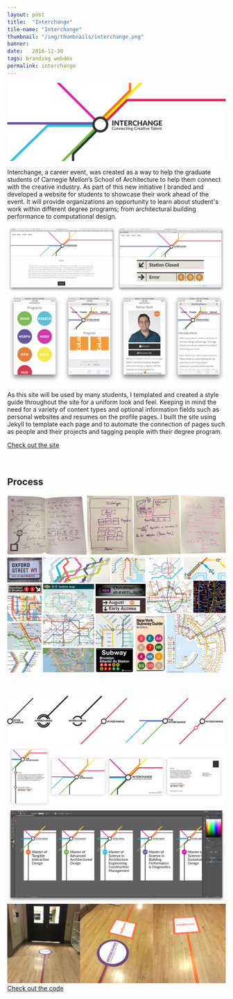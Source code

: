 ```yaml
---
layout: post
title:  "Interchange"
tile-name: "Interchange"
thumbnail: "/img/thumbnails/interchange.png"
banner:
date:   2016-12-30
tags: branding webdev
permalink: interchange
---
```


<div class="image-container"><img src="../img/interchange/logo.svg" alt="Logo"/></div>

Interchange, a career event, was created as a way to help the graduate students of Carnegie Mellon’s School of Architecture to help them connect with the creative industry. As part of this new initiative I branded and developed a website for students to showcase their work ahead of the event. It will provide organizations an opportunity to learn about student's work within different degree programs; from architectural building performance to computational design.

<div class="image-container"><img src="../img/interchange/screenshots.png" alt="Website Screenshots"/></div>
<div class="image-container"><img src="../img/interchange/mobileFriendly.png" alt="Mobile Site Screenshots"/></div>

As this site will be used by many students, I templated and created a style guide throughout the site for a uniform look and feel. Keeping in mind the need for a variety of content types and optional information fields such as personal websites and resumes on the profile pages. I built the site using Jekyll to template each page and to automate the connection of pages such as people and their projects and tagging people with their degree program.

<div>
<a target="_blank" href="https://naher94.github.io/interchange">
    <div class="interchangeButton contentButton"> Check out the site
    </div>
</a>
</div>
<br><br>

## Process

<div class="image-container"><img src="../img/interchange/sketches.png" alt="Sketches"/></div>
<div class="image-container"><img src="../img/interchange/brandInspiration.png" alt="Brand Inspiration"/></div>
<div class="image-container" style="margin-top:50px;"><img src="../img/interchange/logoIterations.svg" alt="Logo Iterations"/></div>
<div class="image-container"><img src="../img/interchange/postcardIterations.png" alt="Postcard Iterations"/></div>
<div class="image-container"><img src="../img/interchange/posterSeries.png" alt="Poster Series"/></div>
<div class="image-container"><img src="../img/interchange/stickerTest.png" alt="Floor Sticker Test"/></div>

<div>
<a target="_blank" href="https://github.com/naher94/interchange">
    <div class="interchangeButton contentButton"> Check out the code
    </div>
</a>
</div>
